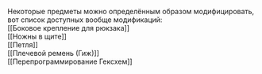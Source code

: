 Некоторые предметы можно определённым образом модифицировать, вот список доступных вообще модификаций:<br>
[[Боковое крепление для рюкзака]]<br>
[[Ножны в щите]]<br>
[[Петля]]<br>
[[Плечевой ремень (Гиж)]]<br>
[[Перепрограммирование Гексхем]]